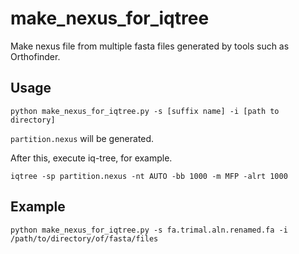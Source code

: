 # make_nexus_for_iqtree

Make nexus file from multiple fasta files generated by tools such as Orthofinder.

## Usage

```
python make_nexus_for_iqtree.py -s [suffix name] -i [path to directory]
```

`partition.nexus` will be generated.

After this, execute iq-tree, for example.

```
iqtree -sp partition.nexus -nt AUTO -bb 1000 -m MFP -alrt 1000
```

## Example

```
python make_nexus_for_iqtree.py -s fa.trimal.aln.renamed.fa -i /path/to/directory/of/fasta/files
```
